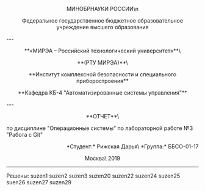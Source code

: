 <p align="center">МИНОБРНАУКИ РОССИИ\n</p>
<p align="center">Федеральное государственное бюджетное образовательное учреждение высшего образования</p>
---
<p align="center">**«МИРЭА – Российский технологический университет»**\
<p align="center">**(РТУ МИРЭА)**\</p>
<p align="center">**Институт комплексной безопасности и специального приборостроения**</p>

<p align="center">**Кафедра КБ-4 "Автоматизированные системы управления"**</p>
---
<p align="center">**ОТЧЕТ**\</p>
по дисциплине "Операционные системы"
по лабораторной работе №3 "Работа с Git"</p>

<p align="right">*Студент:* Рижская Дарья\
*Группа:* ББСО-01-17</p>

<p align="center">Москва\ 2019</p>

---

Решены:
suzen1
suzen2
suzen3
suzen20
suzen22
suzen24
suzen25
suen26
suzen27
suzen29
